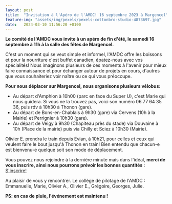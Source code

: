 ```yaml
---
layout: post
title:  "Invitation à l'Apéro de l'AMDC! 16 septembre 2023 à Margencel"
feature-img: "assets/img/pexels/pexels-cottonbro-studio-4873697.jpg"
date:   2024-03-10 11:56:20 +0100
---
```

**Le comité de l'AMDC vous invite à un apéro de fin d'été, le samedi 16 septembre à 11h à la salle des fêtes de Margencel.**

C'est un moment qui se veut simple et informel, l'AMDC offre les boissons et pour la nourriture c'est buffet canadien, épatez-nous avec vos spécialités! Nous imaginons plusieurs de ces moments à l'avenir pour mieux faire connaissance et pour échanger autour de projets en cours, d'autres que vous souhaiteriez voir naître ou ce qui vous préoccupe.

**Pour nous déplacer sur Margencel, nous organisons plusieurs vélobus:**
-   Au départ d'Amphion à 10h00 (parc en face du Super U), c'est Marie qui nous guidera. Si vous ne la trouvez pas, voici son numéro 06 77 64 35 36, puis rdv à 10h30 à Thonon (gare).
-   Au départ de Bons-en-Chablais à 9h30 (gare) via Cervens (10h à la Mairie) et Perrignier à 10h30 (gare).
-   Au départ de Veigy à 9h30 (Chapiteau près du stade) via Douvaine à 10h (Place de la mairie) puis via Chilly et Sciez à 10h30 (Mairie).

Olivier E. prendra le train depuis Evian, à 10h21, pour celles et ceux qui veulent faire le bout jusqu'à Thonon en train! Bien entendu que chacun-e est bienvenu-e quelque soit son mode de déplacement.

Vous pouvez nous rejoindre à la dernière minute mais dans l'idéal, **merci de vous inscrire, ainsi nous pourrons prévoir les bonnes quantités** : [S'inscrire!](https://docs.google.com/forms/d/e/1FAIpQLScpr_BZkWZVklFKHey022eB7MLfb4yDkGqG4xJ_MUN7vD24uQ/viewform)

Au plaisir de vous y rencontrer. Le collège de pilotage de l'AMDC : Emmanuelle, Marie, Olivier A., Olivier E., Grégoire, Georges, Julie.

**PS: en cas de pluie, l'événement est maintenu !**
